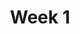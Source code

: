 ---
title: Week 1
weekNumber: 1
days:
- date: 2023-01-17
  events:
    ? '**Lecture 1**{: .label .label-lecture } [Introduction](lecture/lec01)'
    : '[Note 1](https://ds100.org/course-notes/intro_lec/introduction.html)'
    ? '**Lecture Participation 1**{: .label .label-survey } <base target="_blank"> [Lecture Participation 1](https://app.sli.do/event/dkf81ojXdToAXJBzQsrMm2/embed/polls/9dd4dd70-7a4d-4182-81e2-f3214568f2e4)'
    ? '**Survey**{: .label .label-survey } <base target="_blank"> [Pre-Semester Survey](https://forms.gle/V87pcQVmxufPn9as8) (due 1/20)'
    : ''
- date: 2023-01-19
  events:
    ? '**Lecture 2**{: .label .label-lecture } [Pandas I](lecture/lec02)'
    : '[Note 2](https://ds100.org/course-notes/pandas_1/pandas_1.html)'
    ? '**Lecture Participation 2**{: .label .label-survey } <base target="_blank"> [Lecture Participation 2](https://app.sli.do/event/bAdFQfFVvdGZTe2c7xFqat/embed/polls/8c9c73bb-3dcd-4751-b375-aecfbbac0761)'
    : ''
- date: 2023-01-20
  events:
      ? '**Lab 1**{: .label .label-lab } <base target="_blank"> [Prerequisite Refresher](https://data100.datahub.berkeley.edu/hub/user-redirect/git-pull?repo=https%3A%2F%2Fgithub.com%2FDS-100%2Fsp23&branch=main&urlpath=lab%2Ftree%2Fsp23%2Flab%2Flab01%2Flab01.ipynb) (due Jan 24)'
      ? '**Homework 1A**{: .label .label-hw } [Plotting and the Permutation Test](https://data100.datahub.berkeley.edu/hub/user-redirect/git-pull?repo=https%3A%2F%2Fgithub.com%2FDS-100%2Fsp23&branch=main&urlpath=lab%2Ftree%2Fsp23%2Fhw%2Fhw01%2Fhw01.ipynb) (due Jan 26)'
      ? '**Homework 1B**{: .label .label-hw } [Homework 1B (Written)](https://drive.google.com/file/d/197aNYYJFko4y5aRvfitU63AFdAJq2qYX/view?usp=sharing) (due Jan 26)'
      : ''
---